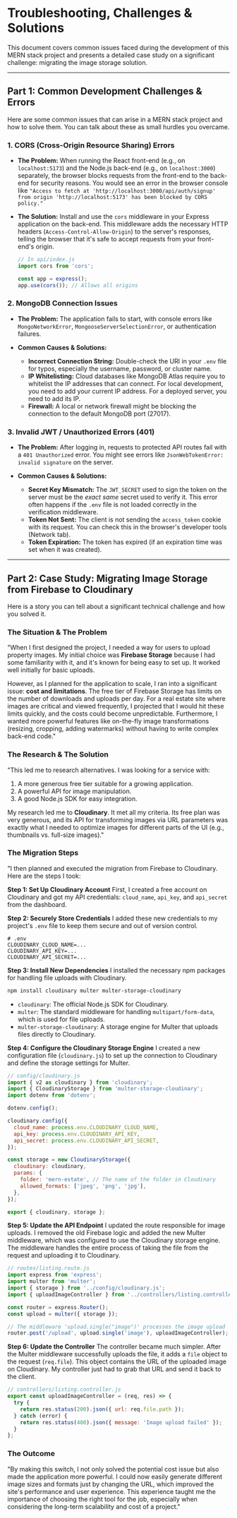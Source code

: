 
# Troubleshooting, Challenges & Solutions

This document covers common issues faced during the development of this MERN stack project and presents a detailed case study on a significant challenge: migrating the image storage solution.

---

## Part 1: Common Development Challenges & Errors

Here are some common issues that can arise in a MERN stack project and how to solve them. You can talk about these as small hurdles you overcame.

### 1. CORS (Cross-Origin Resource Sharing) Errors

*   **The Problem:** When running the React front-end (e.g., on `localhost:5173`) and the Node.js back-end (e.g., on `localhost:3000`) separately, the browser blocks requests from the front-end to the back-end for security reasons. You would see an error in the browser console like `"Access to fetch at 'http://localhost:3000/api/auth/signup' from origin 'http://localhost:5173' has been blocked by CORS policy." `

*   **The Solution:** Install and use the `cors` middleware in your Express application on the back-end. This middleware adds the necessary HTTP headers (`Access-Control-Allow-Origin`) to the server's responses, telling the browser that it's safe to accept requests from your front-end's origin.

    ```javascript
    // In api/index.js
    import cors from 'cors';
    
    const app = express();
    app.use(cors()); // Allows all origins
    ```

### 2. MongoDB Connection Issues

*   **The Problem:** The application fails to start, with console errors like `MongoNetworkError`, `MongooseServerSelectionError`, or authentication failures.

*   **Common Causes & Solutions:**
    *   **Incorrect Connection String:** Double-check the URI in your `.env` file for typos, especially the username, password, or cluster name.
    *   **IP Whitelisting:** Cloud databases like MongoDB Atlas require you to whitelist the IP addresses that can connect. For local development, you need to add your current IP address. For a deployed server, you need to add its IP.
    *   **Firewall:** A local or network firewall might be blocking the connection to the default MongoDB port (27017).

### 3. Invalid JWT / Unauthorized Errors (401)

*   **The Problem:** After logging in, requests to protected API routes fail with a `401 Unauthorized` error. You might see errors like `JsonWebTokenError: invalid signature` on the server.

*   **Common Causes & Solutions:**
    *   **Secret Key Mismatch:** The `JWT_SECRET` used to sign the token on the server must be the *exact same* secret used to verify it. This error often happens if the `.env` file is not loaded correctly in the verification middleware.
    *   **Token Not Sent:** The client is not sending the `access_token` cookie with its request. You can check this in the browser's developer tools (Network tab).
    *   **Token Expiration:** The token has expired (if an expiration time was set when it was created).

---

## Part 2: Case Study: Migrating Image Storage from Firebase to Cloudinary

Here is a story you can tell about a significant technical challenge and how you solved it.

### The Situation & The Problem

"When I first designed the project, I needed a way for users to upload property images. My initial choice was **Firebase Storage** because I had some familiarity with it, and it's known for being easy to set up. It worked well initially for basic uploads.

However, as I planned for the application to scale, I ran into a significant issue: **cost and limitations**. The free tier of Firebase Storage has limits on the number of downloads and uploads per day. For a real estate site where images are critical and viewed frequently, I projected that I would hit these limits quickly, and the costs could become unpredictable. Furthermore, I wanted more powerful features like on-the-fly image transformations (resizing, cropping, adding watermarks) without having to write complex back-end code."

### The Research & The Solution

"This led me to research alternatives. I was looking for a service with:

1.  A more generous free tier suitable for a growing application.
2.  A powerful API for image manipulation.
3.  A good Node.js SDK for easy integration.

My research led me to **Cloudinary**. It met all my criteria. Its free plan was very generous, and its API for transforming images via URL parameters was exactly what I needed to optimize images for different parts of the UI (e.g., thumbnails vs. full-size images)."

### The Migration Steps

"I then planned and executed the migration from Firebase to Cloudinary. Here are the steps I took:

**Step 1: Set Up Cloudinary Account**
First, I created a free account on Cloudinary and got my API credentials: `cloud_name`, `api_key`, and `api_secret` from the dashboard.

**Step 2: Securely Store Credentials**
I added these new credentials to my project's `.env` file to keep them secure and out of version control.

```
# .env
CLOUDINARY_CLOUD_NAME=...
CLOUDINARY_API_KEY=...
CLOUDINARY_API_SECRET=...
```

**Step 3: Install New Dependencies**
I installed the necessary npm packages for handling file uploads with Cloudinary.

```bash
npm install cloudinary multer multer-storage-cloudinary
```
*   `cloudinary`: The official Node.js SDK for Cloudinary.
*   `multer`: The standard middleware for handling `multipart/form-data`, which is used for file uploads.
*   `multer-storage-cloudinary`: A storage engine for Multer that uploads files directly to Cloudinary.

**Step 4: Configure the Cloudinary Storage Engine**
I created a new configuration file (`cloudinary.js`) to set up the connection to Cloudinary and define the storage settings for Multer.

```javascript
// config/cloudinary.js
import { v2 as cloudinary } from 'cloudinary';
import { CloudinaryStorage } from 'multer-storage-cloudinary';
import dotenv from 'dotenv';

dotenv.config();

cloudinary.config({
  cloud_name: process.env.CLOUDINARY_CLOUD_NAME,
  api_key: process.env.CLOUDINARY_API_KEY,
  api_secret: process.env.CLOUDINARY_API_SECRET,
});

const storage = new CloudinaryStorage({
  cloudinary: cloudinary,
  params: {
    folder: 'mern-estate', // The name of the folder in Cloudinary
    allowed_formats: ['jpeg', 'png', 'jpg'],
  },
});

export { cloudinary, storage };
```

**Step 5: Update the API Endpoint**
I updated the route responsible for image uploads. I removed the old Firebase logic and added the new Multer middleware, which was configured to use the Cloudinary storage engine. The middleware handles the entire process of taking the file from the request and uploading it to Cloudinary.

```javascript
// routes/listing.route.js
import express from 'express';
import multer from 'multer';
import { storage } from '../config/cloudinary.js';
import { uploadImageController } from '../controllers/listing.controller.js';

const router = express.Router();
const upload = multer({ storage });

// The middleware 'upload.single("image")' processes the image upload
router.post('/upload', upload.single('image'), uploadImageController);
```

**Step 6: Update the Controller**
The controller became much simpler. After the Multer middleware successfully uploads the file, it adds a `file` object to the request (`req.file`). This object contains the URL of the uploaded image on Cloudinary. My controller just had to grab that URL and send it back to the client.

```javascript
// controllers/listing.controller.js
export const uploadImageController = (req, res) => {
  try {
    return res.status(200).json({ url: req.file.path });
  } catch (error) {
    return res.status(400).json({ message: 'Image upload failed' });
  }
};
```

### The Outcome

"By making this switch, I not only solved the potential cost issue but also made the application more powerful. I could now easily generate different image sizes and formats just by changing the URL, which improved the site's performance and user experience. This experience taught me the importance of choosing the right tool for the job, especially when considering the long-term scalability and cost of a project."
